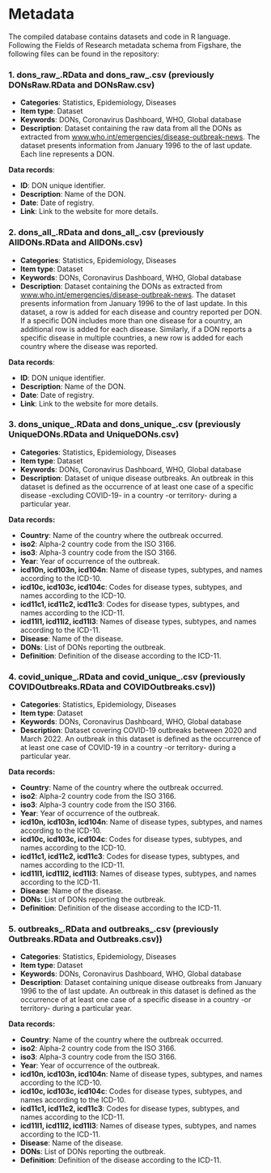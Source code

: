 # Metadata 

The compiled database contains datasets and code in R language. Following the Fields of Research metadata schema from Figshare, the following files can be found in the repository:

### 1. **dons_raw_<DATE>.RData** and **dons_raw_<DATE>.csv** (previously **DONsRaw.RData** and **DONsRaw.csv**)

- **Categories**: Statistics, Epidemiology, Diseases
- **Item type**: Dataset
- **Keywords**: DONs, Coronavirus Dashboard, WHO, Global database
- **Description**: Dataset containing the raw data from all the DONs as extracted from www.who.int/emergencies/disease-outbreak-news. The dataset presents information from January 1996 to the <DATE> of last update. Each line represents a DON.

**Data records**:
- **ID**: DON unique identifier.
- **Description**: Name of the DON.
- **Date**: Date of registry.
- **Link**: Link to the website for more details.

### 2. **dons_all_<DATE>.RData** and **dons_all_<DATE>.csv** (previously **AllDONs.RData** and **AllDONs.csv**)

- **Categories**: Statistics, Epidemiology, Diseases
- **Item type**: Dataset
- **Keywords**: DONs, Coronavirus Dashboard, WHO, Global database
- **Description**: Dataset containing the DONs as extracted from www.who.int/emergencies/disease-outbreak-news. The dataset presents information from January 1996 to the <DATE> of last update. In this dataset, a row is added for each disease and country reported per DON. If a specific DON includes more than one disease for a country, an additional row is added for each disease. Similarly, if a DON reports a specific disease in multiple countries, a new row is added for each country where the disease was reported.

**Data records**:
- **ID**: DON unique identifier.
- **Description**: Name of the DON.
- **Date**: Date of registry.
- **Link**: Link to the website for more details.

### 3. **dons_unique_<DATE>.RData** and **dons_unique_<DATE>.csv** (previously **UniqueDONs.RData** and **UniqueDONs.csv**)

- **Categories**: Statistics, Epidemiology, Diseases
- **Item type**: Dataset
- **Keywords**: DONs, Coronavirus Dashboard, WHO, Global database
- **Description**: Dataset of unique disease outbreaks. An outbreak in this dataset is defined as the occurrence of at least one case of a specific disease -excluding COVID-19- in a country -or territory- during a particular year.

**Data records:**
- **Country**: Name of the country where the outbreak occurred.
- **iso2**: Alpha-2 country code from the ISO 3166.
- **iso3**: Alpha-3 country code from the ISO 3166.
- **Year**: Year of occurrence of the outbreak.
- **icd10n, icd103n, icd104n**: Name of disease types, subtypes, and names according to the ICD-10.
- **icd10c, icd103c, icd104c**: Codes for disease types, subtypes, and names according to the ICD-10.
- **icd11c1, icd11c2, icd11c3**: Codes for disease types, subtypes, and names according to the ICD-11.
- **icd11l1, icd11l2, icd11l3**: Names of disease types, subtypes, and names according to the ICD-11.
- **Disease**: Name of the disease.
- **DONs**: List of DONs reporting the outbreak.
- **Definition**: Definition of the disease according to the ICD-11.

### 4. **covid_unique_<DATE>.RData** and **covid_unique_<DATE>.csv** (previously **COVIDOutbreaks.RData** and **COVIDOutbreaks.csv**))

- **Categories**: Statistics, Epidemiology, Diseases
- **Item type**: Dataset
- **Keywords**: DONs, Coronavirus Dashboard, WHO, Global database
- **Description**: Dataset covering COVID-19 outbreaks between 2020 and March 2022. An outbreak in this dataset is defined as the occurrence of at least one case of COVID-19 in a country -or territory- during a particular year.

**Data records:**
- **Country**: Name of the country where the outbreak occurred.
- **iso2**: Alpha-2 country code from the ISO 3166.
- **iso3**: Alpha-3 country code from the ISO 3166.
- **Year**: Year of occurrence of the outbreak.
- **icd10n, icd103n, icd104n**: Name of disease types, subtypes, and names according to the ICD-10.
- **icd10c, icd103c, icd104c**: Codes for disease types, subtypes, and names according to the ICD-10.
- **icd11c1, icd11c2, icd11c3**: Codes for disease types, subtypes, and names according to the ICD-11.
- **icd11l1, icd11l2, icd11l3**: Names of disease types, subtypes, and names according to the ICD-11.
- **Disease**: Name of the disease.
- **DONs**: List of DONs reporting the outbreak.
- **Definition**: Definition of the disease according to the ICD-11.

### 5. **outbreaks_<DATE>.RData** and **outbreaks_<DATE>.csv** (previously **Outbreaks.RData** and **Outbreaks.csv**))

- **Categories**: Statistics, Epidemiology, Diseases
- **Item type**: Dataset
- **Keywords**: DONs, Coronavirus Dashboard, WHO, Global database
- **Description**: Dataset containing unique disease outbreaks from January 1996 to the <DATE> of last update. An outbreak in this dataset is defined as the occurrence of at least one case of a specific disease in a country -or territory- during a particular year.

**Data records:**
- **Country**: Name of the country where the outbreak occurred.
- **iso2**: Alpha-2 country code from the ISO 3166.
- **iso3**: Alpha-3 country code from the ISO 3166.
- **Year**: Year of occurrence of the outbreak.
- **icd10n, icd103n, icd104n**: Name of disease types, subtypes, and names according to the ICD-10.
- **icd10c, icd103c, icd104c**: Codes for disease types, subtypes, and names according to the ICD-10.
- **icd11c1, icd11c2, icd11c3**: Codes for disease types, subtypes, and names according to the ICD-11.
- **icd11l1, icd11l2, icd11l3**: Names of disease types, subtypes, and names according to the ICD-11.
- **Disease**: Name of the disease.
- **DONs**: List of DONs reporting the outbreak.
- **Definition**: Definition of the disease according to the ICD-11.
